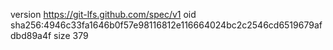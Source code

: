 version https://git-lfs.github.com/spec/v1
oid sha256:4946c33fa1646b0f57e98116812e116664024bc2c2546cd6519679afdbd89a4f
size 379
